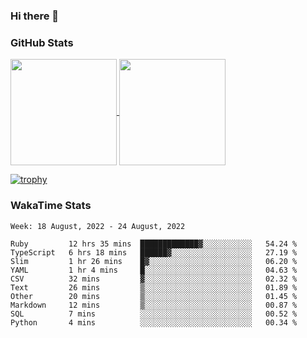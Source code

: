 ### Hi there 👋

### GitHub Stats

<a href="https://github.com/anuraghazra/github-readme-stats">
  <img align="center" height="170px" src="https://github-readme-stats.vercel.app/api/top-langs/?username=tksfjt1024&layout=compact&count_private=true&show_icons=true&show_icons=true&theme=graywhite" />
</a>
<a href="https://github.com/anuraghazra/github-readme-stats">
  <img align="center" height="170px" src="https://github-readme-stats.vercel.app/api?username=tksfjt1024&count_private=true&show_icons=true&show_icons=true&theme=graywhite" />
</a>

[![trophy](https://github-profile-trophy.vercel.app/?username=tksfjt1024)](https://github.com/ryo-ma/github-profile-trophy)

### WakaTime Stats

<!--START_SECTION:waka-->
```text
Week: 18 August, 2022 - 24 August, 2022

Ruby         12 hrs 35 mins  █████████████▓░░░░░░░░░░░   54.24 % 
TypeScript   6 hrs 18 mins   ██████▓░░░░░░░░░░░░░░░░░░   27.19 % 
Slim         1 hr 26 mins    █▓░░░░░░░░░░░░░░░░░░░░░░░   06.20 % 
YAML         1 hr 4 mins     █░░░░░░░░░░░░░░░░░░░░░░░░   04.63 % 
CSV          32 mins         ▓░░░░░░░░░░░░░░░░░░░░░░░░   02.32 % 
Text         26 mins         ▒░░░░░░░░░░░░░░░░░░░░░░░░   01.89 % 
Other        20 mins         ▒░░░░░░░░░░░░░░░░░░░░░░░░   01.45 % 
Markdown     12 mins         ▒░░░░░░░░░░░░░░░░░░░░░░░░   00.87 % 
SQL          7 mins          ░░░░░░░░░░░░░░░░░░░░░░░░░   00.52 % 
Python       4 mins          ░░░░░░░░░░░░░░░░░░░░░░░░░   00.34 % 
```
<!--END_SECTION:waka-->
